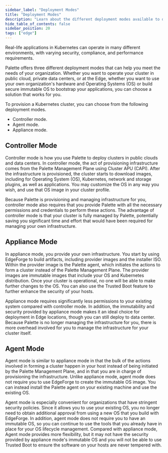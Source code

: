 ```yaml
---
sidebar_label: "Deployment Modes"
title: "Deployment Modes"
description: "Learn about the different deployment modes available to deploy your Kubernetes cluster with Palette."
hide_table_of_contents: false
sidebar_position: 20
tags: ["edge"]
---
```


Real-life applications in Kubernetes can operate in many different environments, with varying security, compliance, and
performance requirements.

Palette offers three different deployment modes that can help you meet the needs of your organization. Whether you want
to operate your cluster in public cloud, private data centers, or at the Edge, whether you want to use your own
organization's hardware and Operating Systems (OS) or build secure immutable OS to bootstrap your applications, you can
choose a solution that works for you.

To provision a Kubernetes cluster, you can choose from the following deployment modes.

- Controller mode.
- Agent mode.
- Appliance mode.

## Controller Mode

Controller mode is how you use Palette to deploy clusters in public clouds and data centers. In controller mode, the act
of provisioning infrastructure comes from the Palette Management Plane using Cluster APU (CAPI). After the
infrastructure is provisioned, the cluster starts to download images, including for Operating System (OS), Kubernetes,
network and storage plugins, as well as applications. You may customize the OS in any way you wish, and use that OS
image in your cluster profile.

Because Palette is provisioning and managing infrastructure for you, controller mode also requires that you provide
Palette with all the necessary permissions and credentials to perform these actions. The advantage of controller mode is
that your cluster is fully managed by Palette, potentially saving you significant time and effort that would have been
required for managing your own infrastructure.

## Appliance Mode

In appliance mode, you provide your own infrastructure. You start by using EdgeForge to build artifacts, including
provider images and the installer ISO. Within the provider image is the Palette agent, which initiates the actions to
form a cluster instead of the Palette Management Plane. The provider images are immutable images that include your OS
and Kubernetes distribution. Once your cluster is operational, no one will be able to make further changes to the OS.
You can also use the Trusted Boot feature to further enhance the security of your hosts.

Appliance mode requires significantly less permissions to your existing system compared with controller mode. In
addition, the immutability and security provided by appliance mode makes it an ideal choice for deployment in Edge
locations, though you can still deploy to data center. Because Palette is no longer managing the infrastructure for you,
there is more overhead involved for you to manage the infrastructure for your cluster itself.

## Agent Mode

Agent mode is similar to appliance mode in that the bulk of the actions involved in forming a cluster happen in your
host instead of being initiated by the Palette Management Plane, and in that you are in charge of provisioning the
infrastructure. Unlike appliance mode, agent mode does not require you to use EdgeForge to create the immutable OS
image. You can instead install the Palette agent on your existing machine and use the existing OS.

Agent mode is especially convenient for organizations that have stringent security policies. Since it allows you to use
your existing OS, you no longer need to obtain additional approval from using a new OS that you build with EdgeForge. In
addition, agent mode does not require you to have an immutable OS, so you can continue to use the tools that you already
have in place for your OS lifecycle management. Compared with appliance mode, Agent mode provides more flexibility, but
it may not have the security provided by appliance mode's immutable OS and you will not be able to use Trusted Boot to
ensure the software on your hosts are never tempered with.

